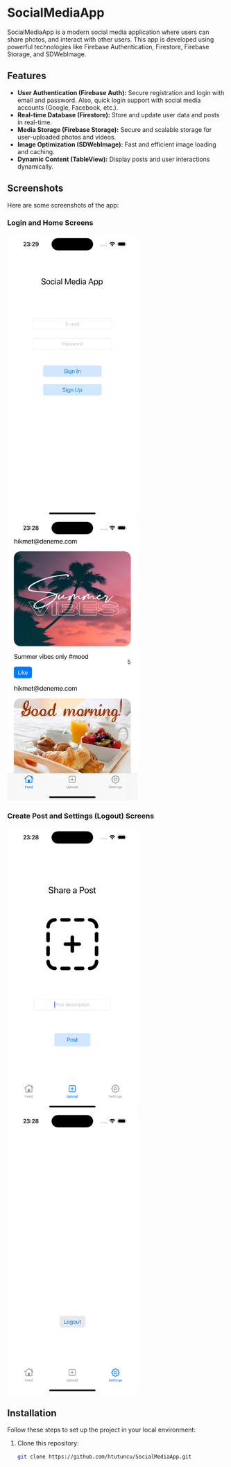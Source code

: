 # SocialMediaApp

SocialMediaApp is a modern social media application where users can share photos, and interact with other users. This app is developed using powerful technologies like Firebase Authentication, Firestore, Firebase Storage, and SDWebImage.

## Features

- **User Authentication (Firebase Auth):** Secure registration and login with email and password. Also, quick login support with social media accounts (Google, Facebook, etc.).
- **Real-time Database (Firestore):** Store and update user data and posts in real-time.
- **Media Storage (Firebase Storage):** Secure and scalable storage for user-uploaded photos and videos.
- **Image Optimization (SDWebImage):** Fast and efficient image loading and caching.
- **Dynamic Content (TableView):** Display posts and user interactions dynamically.


## Screenshots

Here are some screenshots of the app:

### Login and Home Screens
<p float="left">
  <img src="./Screenshots/login.png" width="300">
  <img src="./Screenshots/feed.png" width="300">
</p>

### Create Post and Settings (Logout) Screens
<p float="left">
  <img src="./Screenshots/newPost.png" width="300">
  <img src="./Screenshots/logout.png" width="300"> 
</p>

## Installation

Follow these steps to set up the project in your local environment:

1. Clone this repository:
   ```bash
   git clone https://github.com/htutuncu/SocialMediaApp.git

